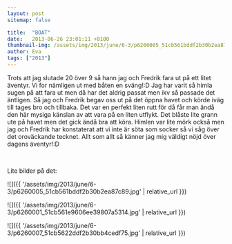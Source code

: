```yaml
---
layout: post
sitemap: false

title:  "BOAT"
date:   2013-06-26 23:01:11 +0100
thumbnail-img: /assets/img/2013/june/6-3/p6260005_51cb561bddf2b30b2ea87c89.jpg
author: Eva
tags: ["2013"]
---
```


Trots att jag slutade 20 över 9 så hann jag och Fredrik fara ut på ett litet äventyr. Vi for nämligen ut med båten en sväng!:D Jag har varit så himla sugen på att fara ut men då har det aldrig passat men ikv så passade det äntligen. Så jag och Fredrik begav oss ut på det öppna havet och körde iväg till tages bro och tillbaka. Det var en perfekt liten rutt för då får man ändå den här mysiga känslan av att vara på en liten utflykt. Det blåste lite grann ute på havet men det gick ändå bra att köra. Himlen var lite mörk också men jag och Fredrik har konstaterat att vi inte är söta som socker så vi såg över det oroväckande tecknet. Allt som allt så känner jag mig väldigt nöjd över dagens äventyr!:D




 




Lite bilder på det:

![]({{ '/assets/img/2013/june/6-3/p6260005_51cb561bddf2b30b2ea87c89.jpg'  | relative_url }})

![]({{ '/assets/img/2013/june/6-3/p6260001_51cb561e9606ee39807a5314.jpg'  | relative_url }})

![]({{ '/assets/img/2013/june/6-3/p6260007_51cb5622ddf2b30bb4cedf75.jpg'  | relative_url }})

